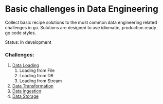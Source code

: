 # Basic challenges in Data Engineering

Collect basic recipe solutions to the most common data engineering
related challenges in go. Solutions are designed to use idiomatic, production
ready go code styles.

Status: In development

### Challenges:
1. [Data Loading](https://github.com/SkillSmart/ml-system-engineering-with-go/tree/master/02_data_engineering_basics/01_loading)
    1. Loading from File
    2. Loading from DB
    3. Loading from Stream
2. [Data Transformation](https://github.com/SkillSmart/ml-system-engineering-with-go/tree/master/02_data_engineering_basics/02_transforming)
3. [Data Ingestion](https://github.com/SkillSmart/ml-system-engineering-with-go/tree/master/02_data_engineering_basics/03_ingesting)
4. [Data Storage](https://github.com/SkillSmart/ml-system-engineering-with-go/tree/master/02_data_engineering_basics/04_storing)

